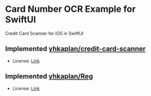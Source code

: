 # Card Number OCR Example for SwiftUI

Credit Card Scanner for iOS in SwiftUI

## Implemented [yhkaplan/credit-card-scanner](https://github.com/yhkaplan/credit-card-scanner)
- License: [Link](https://github.com/yhkaplan/credit-card-scanner/blob/main/LICENSE.md)

## Implemented [yhkaplan/Reg](https://github.com/yhkaplan/Reg)
- License: [Link](https://github.com/yhkaplan/Reg/blob/master/LICENSE)
